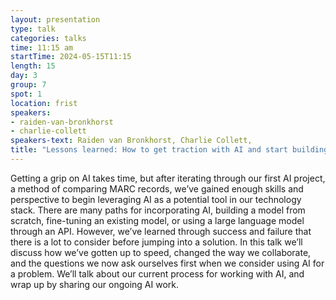 ```yaml
---
layout: presentation
type: talk
categories: talks
time: 11:15 am
startTime: 2024-05-15T11:15
length: 15
day: 3
group: 7
spot: 1
location: frist
speakers:
- raiden-van-bronkhorst
- charlie-collett
speakers-text: Raiden van Bronkhorst, Charlie Collett,
title: "Lessons learned: How to get traction with AI and start building"
---
```

Getting a grip on AI takes time, but after iterating through our first AI project, a method of comparing MARC records, we’ve gained enough skills and perspective to begin leveraging AI as a potential tool in our technology stack. There are many paths for incorporating AI, building a model from scratch, fine-tuning an existing model, or using a large language model through an API. However, we’ve learned through success and failure that there is a lot to consider before jumping into a solution. In this talk we’ll discuss how we’ve gotten up to speed, changed the way we collaborate, and the questions we now ask ourselves first when we consider using AI for a problem. We’ll talk about our current process for working with AI, and wrap up by sharing our ongoing AI work.
